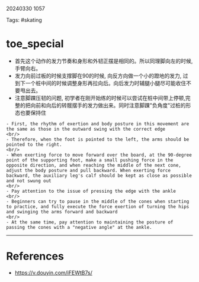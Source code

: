 20240330 1057

Tags: #skating 

# toe_special
- 首先这个动作的发力节奏和身形和外韧正摆是相同的。所以同理脚向左的时候,手臂向右。
- 发力向前过板的时候支撑脚在90的时候, 向反方向做一个小的蹬地的发力, 过到下一个桩中间的时候调整身形再拉向后。向后发力时辅腿小腿尽可能收住不要甩出去。
- 注意脚踝压韧的问题, 初学者在刚开始练的时候可以尝试在桩中间带上停顿,完整的把向前和向后的转髋摆手的发力做出来。同时注意脚踝"负角度"过桩的形态也要保持住

```ad-info
- First, the rhythm of exertion and body posture in this movement are the same as those in the outward swing with the correct edge
<br/>
- Therefore, when the foot is pointed to the left, the arms should be pointed to the right.
<br/>
- When exerting force to move forward over the board, at the 90-degree point of the supporting foot, make a small pushing force in the opposite direction, and when reaching the middle of the next cone, adjust the body posture and pull backward. When exerting force backward, the auxiliary leg's calf should be kept as close as possible and not swung out
<br/>
- Pay attention to the issue of pressing the edge with the ankle
<br/>
- Beginners can try to pause in the middle of the cones when starting to practice, and fully execute the force exertion of turning the hips and swinging the arms forward and backward
<br/>
- At the same time, pay attention to maintaining the posture of passing the cones with a "negative angle" at the ankle.

```



--- 
# References
-  https://v.douyin.com/iFEWtB7s/
